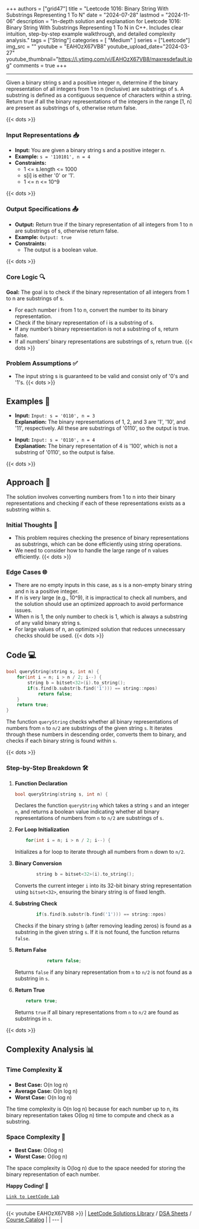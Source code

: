 
+++
authors = ["grid47"]
title = "Leetcode 1016: Binary String With Substrings Representing 1 To N"
date = "2024-07-28"
lastmod = "2024-11-06"
description = "In-depth solution and explanation for Leetcode 1016: Binary String With Substrings Representing 1 To N in C++. Includes clear intuition, step-by-step example walkthrough, and detailed complexity analysis."
tags = ["String"]
categories = [
    "Medium"
]
series = ["Leetcode"]
img_src = ""
youtube = "EAHOzX67VB8"
youtube_upload_date="2024-03-27"
youtube_thumbnail="https://i.ytimg.com/vi/EAHOzX67VB8/maxresdefault.jpg"
comments = true
+++



---
Given a binary string s and a positive integer n, determine if the binary representation of all integers from 1 to n (inclusive) are substrings of s. A substring is defined as a contiguous sequence of characters within a string. Return true if all the binary representations of the integers in the range [1, n] are present as substrings of s, otherwise return false.
<!--more-->
{{< dots >}}
### Input Representations 📥
- **Input:** You are given a binary string s and a positive integer n.
- **Example:** `s = '110101', n = 4`
- **Constraints:**
	- 1 <= s.length <= 1000
	- s[i] is either '0' or '1'.
	- 1 <= n <= 10^9

{{< dots >}}
### Output Specifications 📤
- **Output:** Return true if the binary representation of all integers from 1 to n are substrings of s, otherwise return false.
- **Example:** `Output: true`
- **Constraints:**
	- The output is a boolean value.

{{< dots >}}
### Core Logic 🔍
**Goal:** The goal is to check if the binary representation of all integers from 1 to n are substrings of s.

- For each number i from 1 to n, convert the number to its binary representation.
- Check if the binary representation of i is a substring of s.
- If any number’s binary representation is not a substring of s, return false.
- If all numbers’ binary representations are substrings of s, return true.
{{< dots >}}
### Problem Assumptions ✅
- The input string s is guaranteed to be valid and consist only of '0's and '1's.
{{< dots >}}
## Examples 🧩
- **Input:** `Input: s = '0110', n = 3`  \
  **Explanation:** The binary representations of 1, 2, and 3 are '1', '10', and '11', respectively. All these are substrings of '0110', so the output is true.

- **Input:** `Input: s = '0110', n = 4`  \
  **Explanation:** The binary representation of 4 is '100', which is not a substring of '0110', so the output is false.

{{< dots >}}
## Approach 🚀
The solution involves converting numbers from 1 to n into their binary representations and checking if each of these representations exists as a substring within s.

### Initial Thoughts 💭
- This problem requires checking the presence of binary representations as substrings, which can be done efficiently using string operations.
- We need to consider how to handle the large range of n values efficiently.
{{< dots >}}
### Edge Cases 🌐
- There are no empty inputs in this case, as s is a non-empty binary string and n is a positive integer.
- If n is very large (e.g., 10^9), it is impractical to check all numbers, and the solution should use an optimized approach to avoid performance issues.
- When n is 1, the only number to check is 1, which is always a substring of any valid binary string s.
- For large values of n, an optimized solution that reduces unnecessary checks should be used.
{{< dots >}}
## Code 💻
```cpp
bool queryString(string s, int n) {
    for(int i = n; i > n / 2; i--) {
        string b = bitset<32>(i).to_string();
        if(s.find(b.substr(b.find('1'))) == string::npos)
            return false;
    }
    return true;
}
```

The function `queryString` checks whether all binary representations of numbers from `n` to `n/2` are substrings of the given string `s`. It iterates through these numbers in descending order, converts them to binary, and checks if each binary string is found within `s`.

{{< dots >}}
### Step-by-Step Breakdown 🛠️
1. **Function Declaration**
	```cpp
	bool queryString(string s, int n) {
	```
	Declares the function `queryString` which takes a string `s` and an integer `n`, and returns a boolean value indicating whether all binary representations of numbers from `n` to `n/2` are substrings of `s`.

2. **For Loop Initialization**
	```cpp
	    for(int i = n; i > n / 2; i--) {
	```
	Initializes a for loop to iterate through all numbers from `n` down to `n/2`.

3. **Binary Conversion**
	```cpp
	        string b = bitset<32>(i).to_string();
	```
	Converts the current integer `i` into its 32-bit binary string representation using `bitset<32>`, ensuring the binary string is of fixed length.

4. **Substring Check**
	```cpp
	        if(s.find(b.substr(b.find('1'))) == string::npos)
	```
	Checks if the binary string `b` (after removing leading zeros) is found as a substring in the given string `s`. If it is not found, the function returns `false`.

5. **Return False**
	```cpp
	            return false;
	```
	Returns `false` if any binary representation from `n` to `n/2` is not found as a substring in `s`.

6. **Return True**
	```cpp
	    return true;
	```
	Returns `true` if all binary representations from `n` to `n/2` are found as substrings in `s`.

{{< dots >}}
## Complexity Analysis 📊
### Time Complexity ⏳
- **Best Case:** O(n log n)
- **Average Case:** O(n log n)
- **Worst Case:** O(n log n)

The time complexity is O(n log n) because for each number up to n, its binary representation takes O(log n) time to compute and check as a substring.

### Space Complexity 💾
- **Best Case:** O(log n)
- **Worst Case:** O(log n)

The space complexity is O(log n) due to the space needed for storing the binary representation of each number.

**Happy Coding! 🎉**


[`Link to LeetCode Lab`](https://leetcode.com/problems/binary-string-with-substrings-representing-1-to-n/description/)

---
{{< youtube EAHOzX67VB8 >}}
| [LeetCode Solutions Library](https://grid47.xyz/leetcode/) / [DSA Sheets](https://grid47.xyz/sheets/) / [Course Catalog](https://grid47.xyz/courses/) |
| --- |
